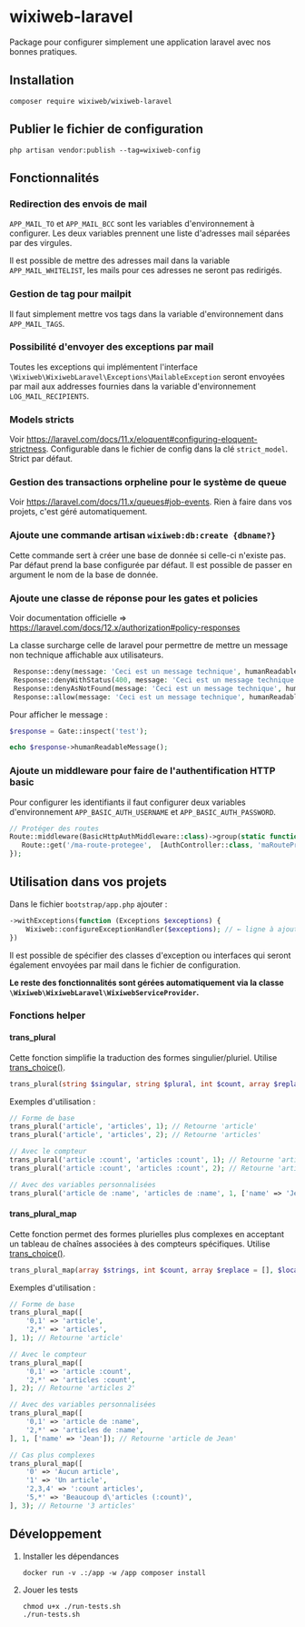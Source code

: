 # wixiweb-laravel

Package pour configurer simplement une application laravel avec nos bonnes pratiques.

## Installation

```shell
composer require wixiweb/wixiweb-laravel
```

## Publier le fichier de configuration

```shell
php artisan vendor:publish --tag=wixiweb-config
```

## Fonctionnalités

### Redirection des envois de mail

`APP_MAIL_TO` et `APP_MAIL_BCC` sont les variables d'environnement à configurer. Les deux variables prennent une liste d'adresses mail séparées par des virgules.

Il est possible de mettre des adresses mail dans la variable `APP_MAIL_WHITELIST`, les mails pour ces adresses ne seront pas redirigés.

### Gestion de tag pour mailpit

Il faut simplement mettre vos tags dans la variable d'environnement dans `APP_MAIL_TAGS`.

### Possibilité d'envoyer des exceptions par mail

Toutes les exceptions qui implémentent l'interface `\Wixiweb\WixiwebLaravel\Exceptions\MailableException` seront envoyées par mail aux addresses fournies dans la variable d'environnement `LOG_MAIL_RECIPIENTS`.

### Models stricts

Voir https://laravel.com/docs/11.x/eloquent#configuring-eloquent-strictness. Configurable dans le fichier de config dans la clé `strict_model`. Strict par défaut.

### Gestion des transactions orpheline pour le système de queue

Voir https://laravel.com/docs/11.x/queues#job-events. Rien à faire dans vos projets, c'est géré automatiquement.

### Ajoute une commande artisan `wixiweb:db:create {dbname?}`

Cette commande sert à créer une base de donnée si celle-ci n'existe pas. Par défaut prend la base configurée par défaut. Il est possible de passer en argument le nom de la base de donnée.

### Ajoute une classe de réponse pour les gates et policies

Voir documentation officielle => https://laravel.com/docs/12.x/authorization#policy-responses

La classe surcharge celle de laravel pour permettre de mettre un message non technique affichable aux utilisateurs.

```php
 Response::deny(message: 'Ceci est un message technique', humanReadableMessage: 'Ceci est un message pour être vu par les utilisateurs.');
 Response::denyWithStatus(400, message: 'Ceci est un message technique', humanReadableMessage: 'Ceci est un message pour être vu par les utilisateurs.');
 Response::denyAsNotFound(message: 'Ceci est un message technique', humanReadableMessage: 'Ceci est un message pour être vu par les utilisateurs.');
 Response::allow(message: 'Ceci est un message technique', humanReadableMessage: 'Ceci est un message pour être vu par les utilisateurs.');
```

Pour afficher le message :

```php
$response = Gate::inspect('test');

echo $response->humanReadableMessage();
```

### Ajoute un middleware pour faire de l'authentification HTTP basic

Pour configurer les identifiants il faut configurer deux variables d'environnement `APP_BASIC_AUTH_USERNAME` et `APP_BASIC_AUTH_PASSWORD`.

```php
// Protéger des routes
Route::middleware(BasicHttpAuthMiddleware::class)->group(static function () {
   Route::get('/ma-route-protegee',  [AuthController::class, 'maRouteProtegee'])->name('maRouteProtegee');
});
```

## Utilisation dans vos projets

Dans le fichier `bootstrap/app.php` ajouter :

```php
->withExceptions(function (Exceptions $exceptions) {
    Wixiweb::configureExceptionHandler($exceptions); // ← ligne à ajouter
})
```

Il est possible de spécifier des classes d'exception ou interfaces qui seront également envoyées par mail dans le fichier de configuration.

**Le reste des fonctionnalités sont gérées automatiquement via la classe `\Wixiweb\WixiwebLaravel\WixiwebServiceProvider`.**

### Fonctions helper

#### trans_plural

Cette fonction simplifie la traduction des formes singulier/pluriel. Utilise [trans_choice()](https://laravel.com/docs/localization#pluralization).

```php
trans_plural(string $singular, string $plural, int $count, array $replace = [], $locale = null) : string
```

Exemples d'utilisation :
```php
// Forme de base
trans_plural('article', 'articles', 1); // Retourne 'article'
trans_plural('article', 'articles', 2); // Retourne 'articles'

// Avec le compteur
trans_plural('article :count', 'articles :count', 1); // Retourne 'article 1'
trans_plural('article :count', 'articles :count', 2); // Retourne 'articles 2'

// Avec des variables personnalisées
trans_plural('article de :name', 'articles de :name', 1, ['name' => 'Jean']); // Retourne 'article de Jean'
```

#### trans_plural_map

Cette fonction permet des formes plurielles plus complexes en acceptant un tableau de chaînes associées à des compteurs spécifiques. Utilise [trans_choice()](https://laravel.com/docs/localization#pluralization).

```php
trans_plural_map(array $strings, int $count, array $replace = [], $locale = null) : string
```

Exemples d'utilisation :
```php
// Forme de base
trans_plural_map([
    '0,1' => 'article',
    '2,*' => 'articles',
], 1); // Retourne 'article'

// Avec le compteur
trans_plural_map([
    '0,1' => 'article :count',
    '2,*' => 'articles :count',
], 2); // Retourne 'articles 2'

// Avec des variables personnalisées
trans_plural_map([
    '0,1' => 'article de :name',
    '2,*' => 'articles de :name',
], 1, ['name' => 'Jean']); // Retourne 'article de Jean'

// Cas plus complexes
trans_plural_map([
    '0' => 'Aucun article',
    '1' => 'Un article',
    '2,3,4' => ':count articles',
    '5,*' => 'Beaucoup d\'articles (:count)',
], 3); // Retourne '3 articles'
```

## Développement

1. Installer les dépendances
    ```shell
    docker run -v .:/app -w /app composer install
    ```
2. Jouer les tests
    ```shell
    chmod u+x ./run-tests.sh
   ./run-tests.sh
    ```
